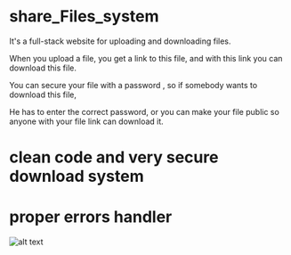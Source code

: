 # share_Files_system

It's a full-stack website for uploading and downloading files.

When you upload a file, you get a link to this file, and with this link you can download this file.

You can secure your file with a password , so if somebody wants to download this file,

He has to enter the correct password, or you can make your file public so anyone with your file link can download it.


# clean code and very secure download system 
# proper errors handler
![alt text](https://i.ibb.co/bRZ5vX1/Screen-Shot-2022-07-26-at-16-46-42.png)
